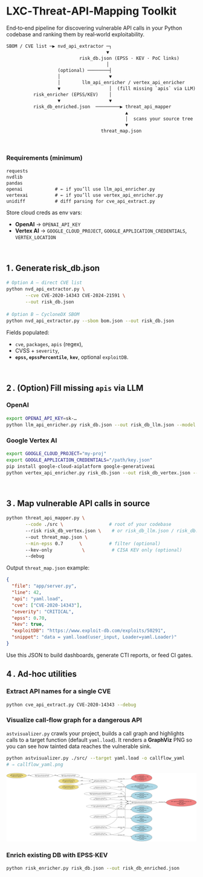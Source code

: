# LXC‑Threat‑API‑Mapping Toolkit

End‑to‑end pipeline for discovering vulnerable API calls in your Python
codebase and ranking them by real‑world exploitability.

```
SBOM / CVE list ─▶ nvd_api_extractor ─┐
                                     ▼
                           risk_db.json (EPSS · KEV · PoC links)
                                     │
                   (optional) ────────┤
                   │                  ▼
                   │        llm_api_enricher / vertex_api_enricher
                   ▼                  │  (fill missing `apis` via LLM)
          risk_enricher (EPSS/KEV)    │
                   ▼                  ▼
          risk_db_enriched.json  ─────────▶ threat_api_mapper
                                            ▲
                                            │  scans your source tree
                                            ▼
                                   threat_map.json
```

<br>


### Requirements (minimum)

```
requests
nvdlib
pandas
openai            # ← if you’ll use llm_api_enricher.py
vertexai          # ← if you’ll use vertex_api_enricher.py
unidiff           # diff parsing for cve_api_extract.py
```

Store cloud creds as env vars:

* **OpenAI** → `OPENAI_API_KEY`
* **Vertex AI** → `GOOGLE_CLOUD_PROJECT`, `GOOGLE_APPLICATION_CREDENTIALS`, `VERTEX_LOCATION`

<br>

## 1 . Generate risk\_db.json

```bash
# Option A – direct CVE list
python nvd_api_extractor.py \
       --cve CVE-2020-14343 CVE-2024-21591 \
       --out risk_db.json

# Option B – CycloneDX SBOM
python nvd_api_extractor.py --sbom bom.json --out risk_db.json
```

Fields populated:

* `cve`, `packages`, `apis` (regex),
* CVSS + `severity`,
* **`epss`, `epssPercentile`**, **`kev`**, optional `exploitDB`.

<br>

## 2 . (Option) Fill missing `apis` via LLM

### OpenAI

```bash
export OPENAI_API_KEY=sk-…
python llm_api_enricher.py risk_db.json --out risk_db_llm.json --model gpt-4o
```

### Google Vertex AI

```bash
export GOOGLE_CLOUD_PROJECT="my‑proj"
export GOOGLE_APPLICATION_CREDENTIALS="/path/key.json"
pip install google-cloud-aiplatform google-generativeai
python vertex_api_enricher.py risk_db.json --out risk_db_vertex.json --model gemini-1.0-pro
```
<br>

## 3 . Map vulnerable API calls in source

```bash
python threat_api_mapper.py \
       --code ./src \                 # root of your codebase
       --risk risk_db_vertex.json \    # or risk_db_llm.json / risk_db.json
       --out threat_map.json \
       --min-epss 0.7      \          # filter (optional)
       --kev-only           \          # CISA KEV only (optional)
       --debug
```

Output `threat_map.json` example:

```json
{
  "file": "app/server.py",
  "line": 42,
  "api": "yaml.load",
  "cve": ["CVE-2020-14343"],
  "severity": "CRITICAL",
  "epss": 0.70,
  "kev": true,
  "exploitDB": "https://www.exploit-db.com/exploits/50291",
  "snippet": "data = yaml.load(user_input, Loader=yaml.Loader)"
}
```

Use this JSON to build dashboards, generate CTI reports, or feed CI gates.
<br>

## 4 . Ad‑hoc utilities

### Extract API names for a single CVE

```bash
python cve_api_extract.py CVE-2020-14343 --debug
```

### Visualize call‑flow graph for a dangerous API

`astvisualizer.py` crawls your project, builds a call graph and highlights
calls to a target function (default `yaml.load`). It renders a **GraphViz**
PNG so you can see how tainted data reaches the vulnerable sink.

```bash
python astvisualizer.py ./src/ --target yaml.load -o callflow_yaml
# ⇒ callflow_yaml.png
```
<img src="ast-visualizer/test.png">

### Enrich existing DB with EPSS·KEV

```bash
python risk_enricher.py risk_db.json --out risk_db_enriched.json
```
